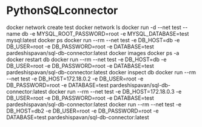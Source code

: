 # PythonSQLconnector

docker network create test
docker network ls
docker run -d --net test --name db -e MYSQL_ROOT_PASSWORD=root -e MYSQL_DATABASE=test mysql:latest
docker ps
docker run --rm --net test -e DB_HOST=db -e DB_USER=root -e DB_PASSWORD=root -e DATABASE=test pardeshispavan/sql-db-connector:latest
docker images
docker ps -a
docker restart db
docker run --rm --net test -e DB_HOST=db -e DB_USER=root -e DB_PASSWORD=root -e DATABASE=test pardeshispavan/sql-db-connector:latest
docker inspect db
docker run --rm --net test -e DB_HOST=172.18.0.2 -e DB_USER=root -e DB_PASSWORD=root -e DATABASE=test pardeshispavan/sql-db-connector:latest
docker run --rm --net test -e DB_HOST=172.18.0.3 -e DB_USER=root -e DB_PASSWORD=root -e DATABASE=test pardeshispavan/sql-db-connector:latest
docker run --rm --net test -e DB_HOST=db2 -e DB_USER=root -e DB_PASSWORD=root -e DATABASE=test pardeshispavan/sql-db-connector:latest
